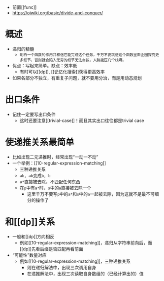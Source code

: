 - 前置[[func]]
- https://oiwiki.org/basic/divide-and-conquer/
# 概述
- 递归的精髓
  - `明白一个函数的作用并相信它能完成这个任务，千万不要跳进这个函数里面企图探究更多细节，否则就会陷入无穷的细节无法自拔，人脑能压几个栈啊。`
- 优点：写起来简单。缺点：效率低
  - 有时可以[[dp]], [[记忆化搜索]]获得更高效率
- 如果各部分不独立，有重复子问题，就不要用分治，而是用动态规划
# 出口条件
- 记住一定要写出口条件
  - 这时还要注意[[trivial-case]]！而且其实出口往往都是trivial case
# 使递推关系最简单
- 比如出现二元递推时，经常出现“一动一不动”
- 一个举例：[[10-regular-expression-matching]]
  - 三种递推关系
  - `ab, ab`变成`b, b`
  - `a*`直接被去除，不匹配任何东西
  - 在`p`中有`a*`时，`s`中的`a`直接被去除一个
    - 这里千万不要写`p`中的`a*`和`s`中的`a`一起被去除，因为这就不是最不可细分的操作了
# 和[[dp]]关系
- 一般和[[dp]]方向相反
  - 例如[[10-regular-expression-matching]]，递归从字符串前向后，而[[dp]]先看后缀是否匹配再看前面
- “可能性”数量对应
  - 例如[[10-regular-expression-matching]]，三种递推关系
    - 则在递归解法中，出现三次调用自身
    - 在递推解法中，出现三次读取自身数组的（已经计算出的）值